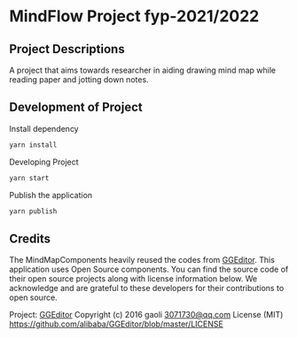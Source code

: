 # MindFlow Project fyp-2021/2022

## Project Descriptions

A project that aims towards researcher in aiding drawing mind map while reading paper and jotting down notes.

## Development of Project

Install dependency

```bash
yarn install
```

Developing Project

```bash
yarn start
```

Publish the application

```bash
yarn publish
```

## Credits
The MindMapComponents heavily reused the codes from [GGEditor](https://github.com/alibaba/GGEditor).
This application uses Open Source components. You can find the source code of their open source projects along with license information below. We acknowledge and are grateful to these developers for their contributions to open source.

Project: [GGEditor](https://github.com/alibaba/GGEditor)
Copyright (c) 2016 gaoli <3071730@qq.com>
License (MIT) https://github.com/alibaba/GGEditor/blob/master/LICENSE